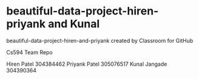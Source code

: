 # beautiful-data-project-hiren-priyank and Kunal
beautiful-data-project-hiren-and-priyank created by Classroom for GitHub


Cs594 Team Repo

  Hiren Patel 304384462
  Priyank Patel 305076517
  Kunal Jangade 304390364
